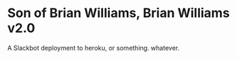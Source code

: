 # Son of Brian Williams, Brian Williams v2.0
A Slackbot deployment to heroku, or something. whatever.
